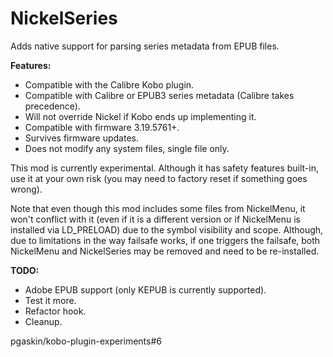 # NickelSeries

Adds native support for parsing series metadata from EPUB files.

**Features:**
- Compatible with the Calibre Kobo plugin.
- Compatible with Calibre or EPUB3 series metadata (Calibre takes precedence).
- Will not override Nickel if Kobo ends up implementing it.
- Compatible with firmware 3.19.5761+.
- Survives firmware updates.
- Does not modify any system files, single file only.

This mod is currently experimental. Although it has safety features built-in, use it at your own risk (you may need to factory reset if something goes wrong).

Note that even though this mod includes some files from NickelMenu, it won't conflict with it (even if it is a different version or if NickelMenu is installed via LD_PRELOAD) due to the symbol visibility and scope. Although, due to limitations in the way failsafe works, if one triggers the failsafe, both NickelMenu and NickelSeries may be removed and need to be re-installed.

**TODO:**
- Adobe EPUB support (only KEPUB is currently supported).
- Test it more.
- Refactor hook.
- Cleanup.

pgaskin/kobo-plugin-experiments#6

